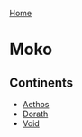 [Home](../README.md)

# Moko

## Continents
 
 - [Aethos](aethos/aethos.md)
 - [Dorath](dorath/dorath.md)
 - [Void](void/void.md)

